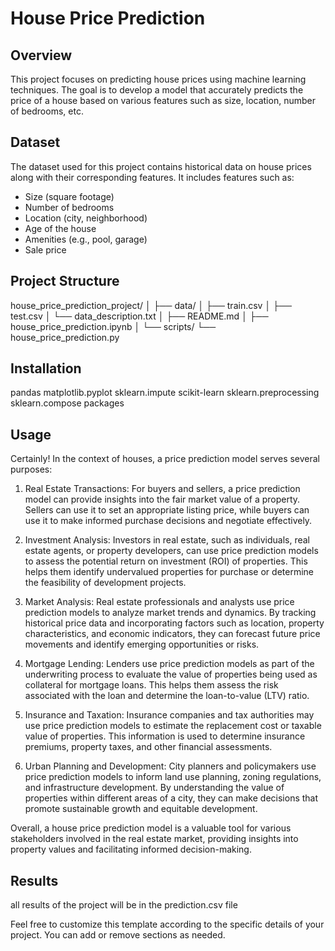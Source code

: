 # House Price Prediction

## Overview
This project focuses on predicting house prices using machine learning techniques. The goal is to develop a model that accurately predicts the price of a house based on various features such as size, location, number of bedrooms, etc. 

## Dataset
The dataset used for this project contains historical data on house prices along with their corresponding features. It includes features such as:
- Size (square footage)
- Number of bedrooms
- Location (city, neighborhood)
- Age of the house
- Amenities (e.g., pool, garage)
- Sale price

## Project Structure
house_price_prediction_project/
│
├── data/
│   ├── train.csv
│   ├── test.csv
│   └── data_description.txt
│
├── README.md
│
├── house_price_prediction.ipynb
│
└── scripts/
    └── house_price_prediction.py

## Installation
pandas 
matplotlib.pyplot
sklearn.impute
scikit-learn 
sklearn.preprocessing 
sklearn.compose
packages


## Usage
Certainly! In the context of houses, a price prediction model serves several purposes:

1. Real Estate Transactions: For buyers and sellers, a price prediction model can provide insights into the fair market value of a property. Sellers can use it to set an appropriate listing price, while buyers can use it to make informed purchase decisions and negotiate effectively.

2. Investment Analysis: Investors in real estate, such as individuals, real estate agents, or property developers, can use price prediction models to assess the potential return on investment (ROI) of properties. This helps them identify undervalued properties for purchase or determine the feasibility of development projects.

3. Market Analysis: Real estate professionals and analysts use price prediction models to analyze market trends and dynamics. By tracking historical price data and incorporating factors such as location, property characteristics, and economic indicators, they can forecast future price movements and identify emerging opportunities or risks.

4. Mortgage Lending: Lenders use price prediction models as part of the underwriting process to evaluate the value of properties being used as collateral for mortgage loans. This helps them assess the risk associated with the loan and determine the loan-to-value (LTV) ratio.

5. Insurance and Taxation: Insurance companies and tax authorities may use price prediction models to estimate the replacement cost or taxable value of properties. This information is used to determine insurance premiums, property taxes, and other financial assessments.

6. Urban Planning and Development: City planners and policymakers use price prediction models to inform land use planning, zoning regulations, and infrastructure development. By understanding the value of properties within different areas of a city, they can make decisions that promote sustainable growth and equitable development.

Overall, a house price prediction model is a valuable tool for various stakeholders involved in the real estate market, providing insights into property values and facilitating informed decision-making.


## Results
all results of the project will be in the prediction.csv file


Feel free to customize this template according to the specific details of your project. You can add or remove sections as needed.

